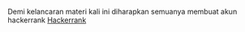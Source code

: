 Demi kelancaran materi kali ini diharapkan semuanya membuat akun hackerrank [Hackerrank](https://www.hackerrank.com// "Hackerrank")
